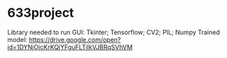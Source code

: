 # 633project
Library needed to run GUI: Tkinter; Tensorflow; CV2; PIL; Numpy
Trained model: https://drive.google.com/open?id=1DYNjOjcKrKQjYFguFLTilkVJBRqSVhVM
